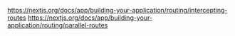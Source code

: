 https://nextjs.org/docs/app/building-your-application/routing/intercepting-routes
https://nextjs.org/docs/app/building-your-application/routing/parallel-routes
